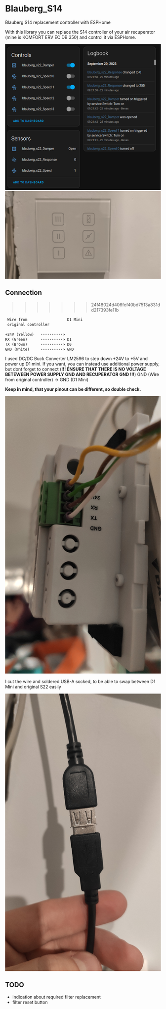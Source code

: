 # Blauberg_S14

Blauberg S14 replacement controller with ESPHome

With this library you can replace the S14 controller of your air recuperator (mine is KOMFORT ERV EC DB 350) and control it via ESPHome.

![](/images/home_assistant.png)
![](/images/1695192425987.jpg)


## Connection
>>>>>>> 24f48024d406fef40bd7513a831dd217393fe11b

```
 Wire from                  D1 Mini
 original controller

+24V (Yellow)   ----------> 
RX (Green)      ----------> D1
TX (Brown)      ----------> D0
GND (White)     ----------> GND
```
I used DC/DC Buck Converter LM2596 to step down +24V to +5V and power up D1 mini. 
If you want, you can instead use additional power supply, but dont forget to connect (**!!! ENSURE THAT THERE IS NO VOLTAGE BETEWEEN POWER SUPPLY GND AND RECUPERATOR GND !!!**) GND (Wire from original controller) -> GND (D1 Mini)

**Keep in mind, that your pinout can be different, so double check.**

![](/images/1695192425993.jpg)

I cut the wire and soldered USB-A socked, to be able to swap between D1 Mini and original S22 easily

![](/images/1695192425977.jpg)

## TODO
* indication about required filter replacement
* filter reset button
